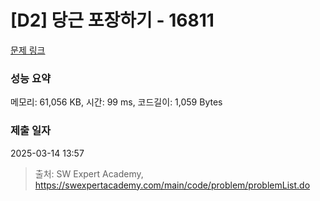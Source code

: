 # [D2] 당근 포장하기 - 16811 

[문제 링크](https://swexpertacademy.com/main/code/problem/problemDetail.do?contestProbId=AYamNLoKGSgDFAVx) 

### 성능 요약

메모리: 61,056 KB, 시간: 99 ms, 코드길이: 1,059 Bytes

### 제출 일자

2025-03-14 13:57



> 출처: SW Expert Academy, https://swexpertacademy.com/main/code/problem/problemList.do